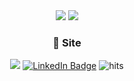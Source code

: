 <div align="center">
<img src="https://capsule-render.vercel.app/api?type=waving&color=timeGradient&height=300&section=header&text=say%20github🐱&fontSize=50">
<img src="https://github-readme-stats.vercel.app/api/top-langs/?username=sayyes304&layout=compact">
</div>

<div align=center>

 <h3> 👀 Site</h3>
  <a href="https://velog.io/@sayyes304"><img src="https://img.shields.io/badge/sayyes304-3DDC84?style=flat-square&logo=Velog&logoColor=white"/></a>
  <a href="https://www.linkedin.com/in/sayyes304/"><img src="https://img.shields.io/badge/-LinkedIn-blue?style=flat-square&logo=Linkedin&logoColor=white" alt="LinkedIn Badge"></a>

  <img src="https://myhits.vercel.app/api/hit/https%3A%2F%2Fdeku.posstree.com?color=blue&label=hits&size=small" alt="hits" />

</div>


